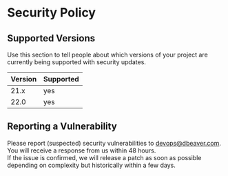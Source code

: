 # Security Policy

## Supported Versions

Use this section to tell people about which versions of your project are
currently being supported with security updates.

| Version | Supported         |
| ------- | ------------------|
| 21.x   | yes                |
| 22.0   | yes                |

## Reporting a Vulnerability

Please report (suspected) security vulnerabilities to devops@dbeaver.com.    
You will receive a response from us within 48 hours.    
If the issue is confirmed, we will release a patch as soon as possible depending on complexity but historically within a few days.
